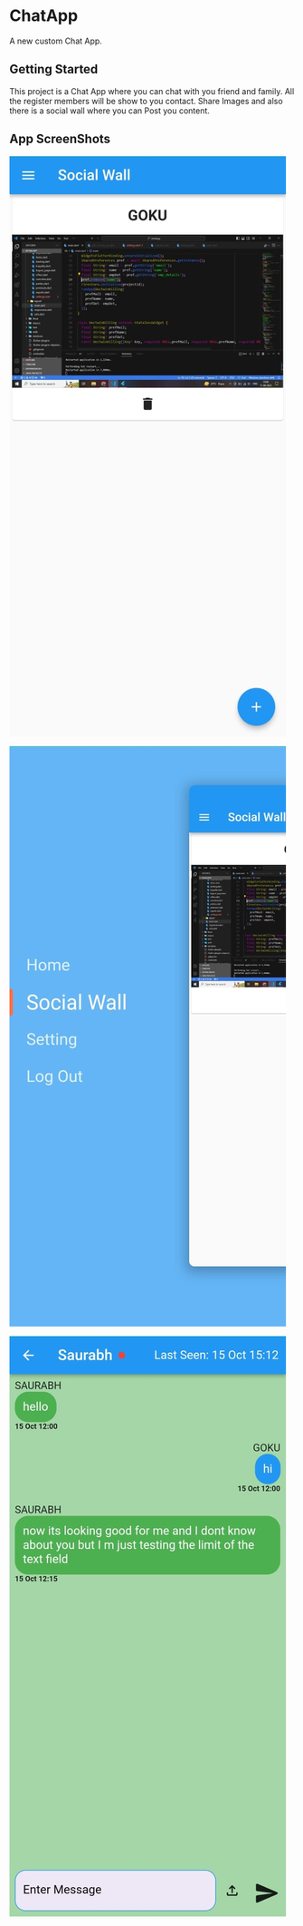 # ChatApp

A new custom Chat App.

## Getting Started

This project is a Chat App where you can chat with you friend and family.
All the register members will be show to you contact.
Share Images and also there is a social wall where you can Post you content.

## App ScreenShots

![alt text](https://github.com/Saurabh7Goku/ChatApp/blob/main/assets/ss1.jpeg)


![alt text](https://github.com/Saurabh7Goku/ChatApp/blob/main/assets/ss2.jpeg)


![alt text](https://github.com/Saurabh7Goku/ChatApp/blob/main/assets/ss3.jpeg)


